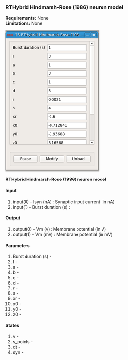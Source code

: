 ### RTHybrid Hindmarsh-Rose (1986) neuron model

**Requirements:** None  
**Limitations:** None  

![RTHybrid Hindmarsh-Rose (1986) neuron model GUI](rthybrid_hindmarsh_rose_1986_neuron.png)

<!--start-->
<p><b>RTHybrid Hindmarsh-Rose (1986) neuron model</b></p>
<!--end-->

#### Input
1. input(0) - Isyn (nA) : Synaptic input current (in nA)
2. input(1) - Burst duration (s) : 

#### Output
1. output(0) - Vm (v) : Membrane potential (in V)
2. output(1) - Vm (mV) : Membrane potential (in mV)

#### Parameters
1. Burst duration (s) - 
2. I - 
3. a - 
4. b - 
5. c - 
6. d - 
7. r - 
8. s - 
9. xr - 
10. x0 - 
11. y0 - 
12. z0 - 

#### States
1. v - 
2. s_points - 
3. dt - 
4. syn - 

